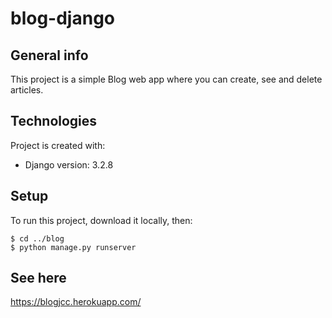 # blog-django

## General info
This project is a simple Blog web app where you can create, see and delete articles.
	
## Technologies
Project is created with:
* Django version: 3.2.8
	
## Setup
To run this project, download it locally, then:

```
$ cd ../blog
$ python manage.py runserver
```

## See here
https://blogjcc.herokuapp.com/
